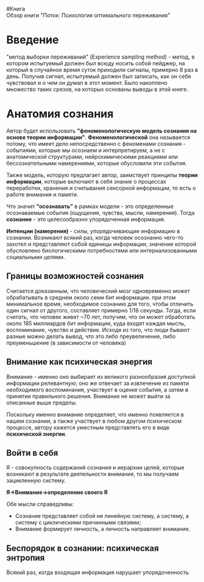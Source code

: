 #Книга  
Обзор книги "Поток: Психология оптимального переживания"
# Введение

"метод выборки переживаний" (Experience sampling method) - метод, в котором испытуемый должен был всюду носить собой пейджер, на который в случайное время суток приходили сигналы, примерно 8 раз в день. Получив сигнал, испытуемый должен был записать, как он себя чувствовал и о чем он думал в этот момент. Было накоплено множество таких срезов, на которых основаны выводы в этой книге.
# Анатомия сознания

Автор будет использовать **"феноменологическую модель сознания на основе теории информации"**. **Феноменологической** она называется потому, что имеет дело непосредственно с феноменами сознания - событиями, которые мы осознаем и интерпретируем, а не с анатомической структурами, нейрохимическими реакциями  или бессознательными намерениями, которые обусловили эти события. 

Также модель, которую предлагает автор, заимствует принципы **теории информации**, которые включают в себя знание о процессах переработки, хранения и считывания сенсорной информации, то есть о работе внимания и памяти.

Что значит **"осознавать"** в рамках модели - это определенные осознаваемые события (ощущения, чувства, мысли, намерения). Тогда **сознание** - это целесообразно упорядоченная информация.

**Интенции (намерения)** - силы, упорядочивающие информацию в сознании. Возникают всякий раз, когда человек осознанно чего-то захотел и представляют собой единицы информации, значение которой обусловлено биологическими потребностями или интернализованными социальными целями.
## Границы возможностей сознания

Считается доказанным, что человеческий мозг одновременно может обрабатывать в среднем около семи бит информации. при этом минимальное время, необходимое сознанию для того, чтобы отличить один сигнал от другого, составляет примерно 1/18 секунды. Тогда, если считать, что человек живет ~70 лет, получим, что он может обработать около 185 миллиардов бит информации, куда входят каждая мысль, воспоминание, чувство и действие. Исходя из того, что люди бывают разные можно делать вывод, что это либо преувеличение, либо преуменьшение (в зависимости от человека)
## Внимание как психическая энергия

Внимание - именно оно выбирает из великого разнообразия доступной информации релевантную; оно же отвечает за извлечение из памяти необходимого воспоминания, участвует в оценке события, а затем в принятии правильного решения. Внимание не может выйти за описанные выше пределы. 

Поскольку именно внимание определяет, что именно появляется в нашем сознании, а также участвует в любом другом психическом процессе, автору кажется уместным представлять его в виде **психической энергии**.
## Войти в себя

Я - совокупность содержаний сознания и иерархии целей, которые возникают в результате деятельности внимания, то мы получаем зацикленную систему.

**Я->Внимание->определение своего Я**

Обе мысли справедливы:
* Сознание представляет собой не линейную систему, а систему, а систему с циклическими причинными связями;
* Внимание формирует личность, а личность направляет внимание.

## Беспорядок в сознании: психическая энтропия

Всякий раз, когда входящая информация нарушает упорядоченность 


